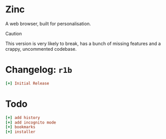# Zinc
A web browser, built for personalisation.

> [!CAUTION]
> This version is very likely to break, has a bunch of missing features and a crappy, uncommented codebase.

# Changelog: `r1b`

```ini
[+] Initial Release
```

# Todo

```ini
[+] add history
[+] add incognito mode
[+] bookmarks
[+] installer
```